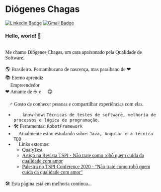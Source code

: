 # Diógenes Chagas
[![Linkedin Badge](https://img.shields.io/badge/-diogeneschagas-blue?style=flat-square&logo=Linkedin&logoColor=white&link=https://www.linkedin.com/in/diogeneschagas/)](https://www.linkedin.com/in/diogeneschagas/)
[![Gmail Badge](https://img.shields.io/badge/-diogeneschagas20@gmail.com-c14438?style=flat-square&logo=Gmail&logoColor=white&link=mailto:diogeneschagas20@gmail.com)](mailto:diogeneschagas20@gmail.com)

### Hello, world! 👋 

<!--
**DioChagas/DioChagas** is a ✨ _special_ ✨ repository because its `README.md` (this file) appears on your GitHub profile.-->
<span style="font-family:Consolas; font-size:12pt;">
<br>
Me chamo Diógenes Chagas, um cara apaixonado pela Qualidade de Software. 👨‍💻

:earth_americas: Brasileiro. Pernambucano de nascença, mas paraibano de ❤ <br>
📚 Eterno aprendiz <br>
🚀 Empreendedor <br>
❤ Amante de ☕ e 🍫 😋<br>

🙋‍♂ Gosto de conhecer pessoas e compartilhar experiências com elas.
<!--
+ 😄 Pronouns: He/Him/His -->
+ 👨‍💻 know-how: ```Técnicas de testes de software, melhoria de processos e lógica de programação.```
+ 🛠  Ferramentas: ```RobotFramework``` 
+ 🌱 Atualmente estou estudando sobre: ```Java, Angular e a técnica TDD```
+ 🔗 Links externos:
	+ [QualyTest](https://www.instagram.com/qualytest/)
	+ [Artigo na Revista TSPI - Não trate como robô quem cuida da qualidade com amor](https://medium.com/revista-tspi/n%C3%A3o-trate-como-rob%C3%B4-quem-cuida-da-qualidade-com-amor-691cceabd22)
	+ [Palestra no TSPI Conference 2020 - "Não trate como robô quem cuida da qualidade com amor"](https://youtu.be/vybPVh29N-0?t=2168)



🛠 Esta página está em melhoria contínua... 🧰

</span>
